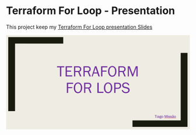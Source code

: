 # Terraform For Loop - Presentation

This project keep my [Terraform For Loop presentation Slides](./artifacts/TerraformForLoop.pptx)

![presentation](./artifacts/image.png)
